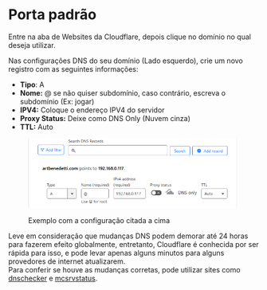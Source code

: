 # Porta padrão

Entre na aba de Websites da Cloudflare, depois clique no domínio no qual deseja utilizar.

Nas configurações DNS do seu domínio (Lado esquerdo), crie um novo registro com as seguintes informações:

* **Tipo**: A
* **Nome:** @ se não quiser subdomínio, caso contrário, escreva o subdomínio (Ex: jogar)
* **IPV4:** Coloque o endereço IPV4 do servidor
* **Proxy Status:** Deixe como DNS Only (Nuvem cinza)
* **TTL:** Auto

<figure><img src="../../../../.gitbook/assets/image (3) (1) (1).png" alt=""><figcaption><p>Exemplo com a configuração citada a cima</p></figcaption></figure>

Leve em consideração que mudanças DNS podem demorar até 24 horas para fazerem efeito globalmente, entretanto, Cloudflare é conhecida por ser rápida para isso, e pode levar apenas alguns minutos para alguns provedores de internet atualizarem.\
Para conferir se houve as mudanças corretas, pode utilizar sites como [dnschecker](https://dnschecker.org/) e [mcsrvstatus](https://mcsrvstat.us/).
